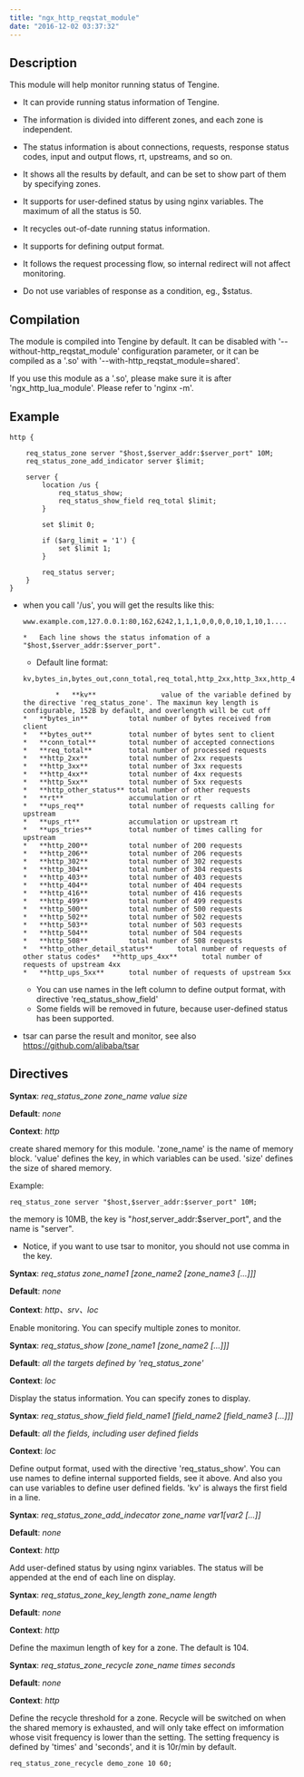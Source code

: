 ```yaml
---
title: "ngx_http_reqstat_module"
date: "2016-12-02 03:37:32"
---
```



## Description

This module will help monitor running status of Tengine.

*   It can provide running status information of Tengine.

*   The information is divided into different zones, and each zone is independent.

*   The status information is about connections, requests, response status codes, input and output flows,
rt, upstreams, and so on.

*   It shows all the results by default, and can be set to show part of them by specifying zones.

*   It supports for user-defined status by using nginx variables. The maximum of all the status is 50.

*   It recycles out-of-date running status information.

*   It supports for defining output format.

*   It follows the request processing flow, so internal redirect will not affect monitoring.

*   Do not use variables of response as a condition, eg., $status.

## Compilation

The module is compiled into Tengine by default. It can be disabled with '--without-http_reqstat_module'
configuration parameter, or it can be compiled as a '.so' with '--with-http_reqstat_module=shared'.

If you use this module as a '.so', please make sure it is after 'ngx_http_lua_module'. Please refer to
'nginx -m'.

## Example

```
http {

    req_status_zone server "$host,$server_addr:$server_port" 10M;
    req_status_zone_add_indicator server $limit;

    server {
        location /us {
            req_status_show;
            req_status_show_field req_total $limit;
        }

        set $limit 0;

        if ($arg_limit = '1') {
            set $limit 1;
        }

        req_status server;
    }
}
```

*   when you call '/us', you will get the results like this:
    ```
    www.example.com,127.0.0.1:80,162,6242,1,1,1,0,0,0,0,10,1,10,1....
    ```

        *   Each line shows the status infomation of a "$host,$server_addr:$server_port".
    *   Default line format:
    ```
    kv,bytes_in,bytes_out,conn_total,req_total,http_2xx,http_3xx,http_4xx,http_5xx,http_other_status,rt,ups_req,ups_rt,ups_tries,http_200,http_206,http_302,http_304,http_403,http_404,http_416,http_499,http_500,http_502,http_503,http_504,http_508,http_other_detail_status,http_ups_4xx,http_ups_5xx
    ```

                *   **kv**                value of the variable defined by the directive 'req_status_zone'. The maximun key length is configurable, 152B by default, and overlength will be cut off
        *   **bytes_in**          total number of bytes received from client
        *   **bytes_out**         total number of bytes sent to client
        *   **conn_total**        total number of accepted connections
        *   **req_total**         total number of processed requests
        *   **http_2xx**          total number of 2xx requests
        *   **http_3xx**          total number of 3xx requests
        *   **http_4xx**          total number of 4xx requests
        *   **http_5xx**          total number of 5xx requests
        *   **http_other_status** total number of other requests
        *   **rt**                accumulation or rt
        *   **ups_req**           total number of requests calling for upstream
        *   **ups_rt**            accumulation or upstream rt
        *   **ups_tries**         total number of times calling for upstream
        *   **http_200**          total number of 200 requests
        *   **http_206**          total number of 206 requests
        *   **http_302**          total number of 302 requests
        *   **http_304**          total number of 304 requests
        *   **http_403**          total number of 403 requests
        *   **http_404**          total number of 404 requests
        *   **http_416**          total number of 416 requests
        *   **http_499**          total number of 499 requests
        *   **http_500**          total number of 500 requests
        *   **http_502**          total number of 502 requests
        *   **http_503**          total number of 503 requests
        *   **http_504**          total number of 504 requests
        *   **http_508**          total number of 508 requests
        *   **http_other_detail_status**      total number of requests of other status codes*   **http_ups_4xx**      total number of requests of upstream 4xx
        *   **http_ups_5xx**      total number of requests of upstream 5xx
    *   You can use names in the left column to define output format, with directive 'req_status_show_field'
    *   Some fields will be removed in future, because user-defined status has been supported.
*   tsar can parse the result and monitor, see also https://github.com/alibaba/tsar

## Directives

**Syntax**: _req_status_zone zone_name value size_

**Default**: _none_

**Context**: _http_

create shared memory for this module. 'zone_name' is the name of memory block.
'value' defines the key, in which variables can be used.
'size' defines the size of shared memory.

Example:

```
req_status_zone server "$host,$server_addr:$server_port" 10M;
```

the memory is 10MB, the key is "$host,$server_addr:$server_port", and the name is "server".

*   Notice, if you want to use tsar to monitor, you should not use comma in the key.

**Syntax**: _req_status zone_name1 [zone_name2 [zone_name3 [...]]]_

**Default**: _none_

**Context**: _http、srv、loc_

Enable monitoring. You can specify multiple zones to monitor.

**Syntax**: _req_status_show [zone_name1 [zone_name2 [...]]]_

**Default**: _all the targets defined by 'req_status_zone'_

**Context**: _loc_

Display the status information. You can specify zones to display.

**Syntax**: _req_status_show_field field_name1 [field_name2 [field_name3 [...]]]_

**Default**: _all the fields, including user defined fields_

**Context**: _loc_

Define output format, used with the directive 'req_status_show'. You can use names
to define internal supported fields, see it above. And also you can use variables
to define user defined fields. 'kv' is always the first field in a line.

**Syntax**: _req_status_zone_add_indecator zone_name $var1 [$var2 [...]]_

**Default**: _none_

**Context**: _http_

Add user-defined status by using nginx variables. The status will be appended at the end of each line on display.

**Syntax**: _req_status_zone_key_length zone_name length_

**Default**: _none_

**Context**: _http_

Define the maximun length of key for a zone. The default is 104.

**Syntax**: _req_status_zone_recycle zone_name times seconds_

**Default**: _none_

**Context**: _http_

Define the recycle threshold for a zone. Recycle will be switched on when the shared memory is exhausted,
and will only take effect on imformation whose visit frequency is lower than the setting.
The setting frequency is defined by 'times' and 'seconds', and it is 10r/min by default.

```
req_status_zone_recycle demo_zone 10 60;
```